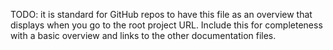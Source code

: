 TODO:
it is standard for GitHub repos to have this file as an overview that displays when you
go to the root project URL. Include this for completeness with a basic overview and links to the
other documentation files.
